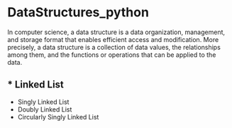 # DataStructures_python
In computer science, a data structure is a data organization, management, and storage format that enables efficient access and modification. More precisely, a data structure is a collection of data values, the relationships among them, and the functions or operations that can be applied to the data.

## * Linked List
  * Singly Linked List
  * Doubly Linked List
  * Circularly Singly Linked List

